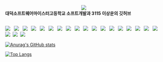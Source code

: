 <div align='center'>
   <img src="https://capsule-render.vercel.app/api?type=waving&color=gradient&height=330&&section=header&text=biscrab&fontSize=70&animation=twinkling" />
</div>
<b>대덕소프트웨어마이스터고등학교 소프트개발과 3115 이상운의 깃허브</b><br/>
<br/>
<p>
<img src="https://img.shields.io/badge/C-A8B9CC?style=flat-square&logo=C&logoColor=white"/></a> &nbsp
<img src="https://img.shields.io/badge/C++-00599C?style=flat-square&logo=cplusplus&logoColor=white"/></a> &nbsp
<img src="https://img.shields.io/badge/Java-007396?style=flat-square&logo=java&logoColor=white"/></a> &nbsp
<img src="https://img.shields.io/badge/HTML5-E34F26?style=flat-square&logo=HTML5&logoColor=white"/></a> &nbsp
<img src="https://img.shields.io/badge/CSS3-1572B6?style=flat-square&logo=CSS3&logoColor=white"/></a> &nbsp
<img src="https://img.shields.io/badge/Styled%20Components-DB7093?style=flat-square&logo=Styled-components&logoColor=white"></a> &nbsp
<img src="https://img.shields.io/badge/JavaScript-F7DF1E?style=flat-square&logo=JavaScript&logoColor=white"/></a> &nbsp
<img src="https://img.shields.io/badge/TypeScript-3178C6?style=flat-square&logo=TypeScript&logoColor=white"/></a> &nbsp
<img src="https://img.shields.io/badge/JQuery-0769AD?style=flat-square&logo=JQuery&logoColor=white"/><a/> &nbsp
<img src="https://img.shields.io/badge/React-rgb(5%20203%20236)?style=flat-square&logo=React&logoColor=white"/></a> &nbsp
<img src="https://img.shields.io/badge/React%20Router-CA4245?style=flat-square&logo=ReactRouter&logoColor=white"/></a> &nbsp
<img src="https://img.shields.io/badge/Next.js-000000?style=flat-square&logo=Next.js&logoColor=white"/></a> &nbsp
<img src="https://img.shields.io/badge/Electron-47848F?style=flat-square&logo=Electron&logoColor=white"/></a> &nbsp
<img src="https://img.shields.io/badge/Redux-764abc?style=flat-square&logo=Redux&logoColor=white"/></a> &nbsp
<img src="https://img.shields.io/badge/Node.js-339933?style=flat-square&logo=Node.js&logoColor=white"/></a> &nbsp
<img src= "https://img.shields.io/badge/Node%20Mon-6D04B?style=flat-square&logo=NodeMon&logoColor=white"/></a> &nbsp
<img src="https://img.shields.io/badge/PM2-2B037A?style=flat-square&logo=PM2&logoColor=white"/></a> &nbsp
<!-- <img src="https://img.shields.io/badge/Android-3DDC84?style=flat-square&logo=Android&logoColor=white"/></a> &nbsp -->
<img src="https://img.shields.io/badge/MySQL-4479A1?style=flat-square&logo=MySQL&logoColor=white"/></a> &nbsp 
<img src="https://img.shields.io/badge/Linux-FCC624?style=flat-square&logo=Linux&logoColor=black"/></a>&nbsp 
<img src="https://img.shields.io/badge/Ubuntu-E95420?style=flat-square&logo=Ubuntu&logoColor=white"/></a>&nbsp
<img src="https://img.shields.io/badge/Figma-F24E1E?style=flat-square&logo=Figma&logoColor=white"/></a>&nbsp

[![Anurag's GitHub stats](https://github-readme-stats.vercel.app/api?username=biscrab)](https://github.com/anuraghazra/github-readme-stats)

[![Top Langs](https://github-readme-stats.vercel.app/api/top-langs/?username=biscrab)](https://github.com/biscrab/github-readme-stats)

